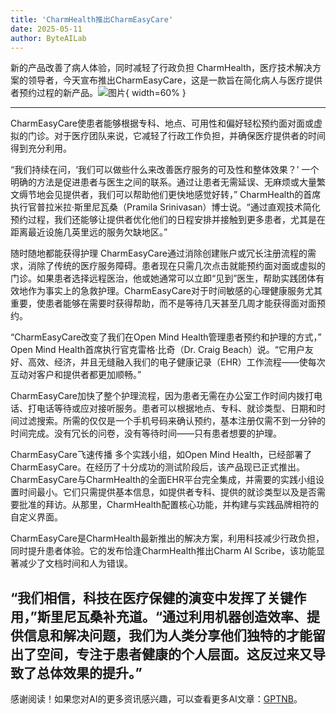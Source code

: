 ```yaml
---
title: 'CharmHealth推出CharmEasyCare'
date: 2025-05-11
author: ByteAILab
---
```


新的产品改善了病人体验，同时减轻了行政负担
CharmHealth，医疗技术解决方案的领导者，今天宣布推出CharmEasyCare，这是一款旨在简化病人与医疗提供者预约过程的新产品。![图片](https://ai-techpark.com/wp-content/uploads/CharmHealth-Launches.jpg){ width=60% }

---
CharmEasyCare使患者能够根据专科、地点、可用性和偏好轻松预约面对面或虚拟的门诊。对于医疗团队来说，它减轻了行政工作负担，并确保医疗提供者的时间得到充分利用。

“我们持续在问，‘我们可以做些什么来改善医疗服务的可及性和整体效果？’ 一个明确的方法是促进患者与医生之间的联系。通过让患者无需延误、无麻烦或大量繁文缛节地会见提供者，我们可以帮助他们更快地感觉好转，” CharmHealth的首席执行官普拉米拉·斯里尼瓦桑（Pramila Srinivasan）博士说。“通过直观技术简化预约过程，我们还能够让提供者优化他们的日程安排并接触到更多患者，尤其是在距离最近设施几英里远的服务欠缺地区。”

随时随地都能获得护理
CharmEasyCare通过消除创建账户或冗长注册流程的需求，消除了传统的医疗服务障碍。患者现在只需几次点击就能预约面对面或虚拟的门诊。如果患者选择远程医治，他或她通常可以立即“见到”医生，帮助实践团体有效地作为事实上的急救护理。CharmEasyCare对于时间敏感的心理健康服务尤其重要，使患者能够在需要时获得帮助，而不是等待几天甚至几周才能获得面对面预约。

“CharmEasyCare改变了我们在Open Mind Health管理患者预约和护理的方式，” Open Mind Health首席执行官克雷格·比奇（Dr. Craig Beach）说。“它用户友好、高效、经济，并且无缝融入我们的电子健康记录（EHR）工作流程——使每次互动对客户和提供者都更加顺畅。”

CharmEasyCare加快了整个护理流程，因为患者无需在办公室工作时间内拨打电话、打电话等待或应对接听服务。患者可以根据地点、专科、就诊类型、日期和时间过滤搜索。所需的仅仅是一个手机号码来确认预约，基本注册仅需不到一分钟的时间完成。没有冗长的问卷，没有等待时间——只有患者想要的护理。

CharmEasyCare飞速传播
多个实践小组，如Open Mind Health，已经部署了CharmEasyCare。在经历了十分成功的测试阶段后，该产品现已正式推出。
CharmEasyCare与CharmHealth的全面EHR平台完全集成，并需要的实践小组设置时间最小。它们只需提供基本信息，如提供者专科、提供的就诊类型以及是否需要批准的拜访。从那里，CharmHealth配置核心功能，并构建与实践品牌相符的自定义界面。

CharmEasyCare是CharmHealth最新推出的解决方案，利用科技减少行政负担，同时提升患者体验。它的发布恰逢CharmHealth推出Charm AI Scribe，该功能显著减少了文档时间和人为错误。

“我们相信，科技在医疗保健的演变中发挥了关键作用，”斯里尼瓦桑补充道。“通过利用机器创造效率、提供信息和解决问题，我们为人类分享他们独特的才能留出了空间，专注于患者健康的个人层面。这反过来又导致了总体效果的提升。”
---
感谢阅读！如果您对AI的更多资讯感兴趣，可以查看更多AI文章：[GPTNB](https://gptnb.com)。